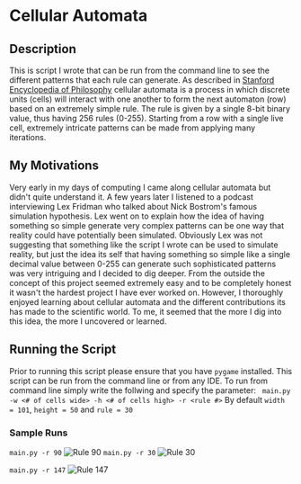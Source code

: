 # Cellular Automata

## Description
This is script I wrote that can be run from the command line to see the different patterns that each rule can generate. As described in [Stanford Encyclopedia of Philosophy](https://plato.stanford.edu/entries/cellular-automata/) cellular automata is a process in which discrete units (cells) will interact with one another to form the next automaton (row) based on an extremely simple rule. The rule is given by a single 8-bit binary value, thus having 256 rules (0-255). Starting from a row with a single live cell, extremely intricate patterns can be made from applying many iterations.

## My Motivations
Very early in my days of computing I came along cellular automata but didn't quite understand it. A few years later I listened to a podcast interviewing Lex Fridman who talked about Nick Bostrom's famous simulation hypothesis. Lex went on to explain how the idea of having something so simple generate very complex patterns can be one way that reality could have potentially been simulated. Obviously Lex was not suggesting that something like the script I wrote can be used to simulate reality, but just the idea its self that having something so simple like a single decimal value between 0-255 can generate such sophisticated patterns was very intriguing and I decided to dig deeper. From the outside the concept of this project seemed extremely easy and to be completely honest it wasn't the hardest project I have ever worked on. However, I thoroughly enjoyed learning about cellular automata and the different contributions its has made to the scientific world. To me, it seemed that the more I dig into this idea, the more I uncovered or learned. 

## Running the Script
Prior to running this script please ensure that you have ```pygame``` installed. This script can be run from the command line or from any IDE. To run from command line simply write the follwing and specify the parameter:
``` main.py -w <# of cells wide> -h <# of cells high> -r <rule #>```
By default ```width = 101```, ```height = 50``` and ```rule = 30```

### Sample Runs
```main.py -r 90```
![Rule 90](https://github.com/aivan6842/CellularAutomata/blob/master/Images/Rule90.PNG)
```main.py -r 30```
![Rule 30](https://github.com/aivan6842/CellularAutomata/blob/master/Images/Rule30.PNG)

```main.py -r 147```
![Rule 147](https://github.com/aivan6842/CellularAutomata/blob/master/Images/Rule147.PNG)


